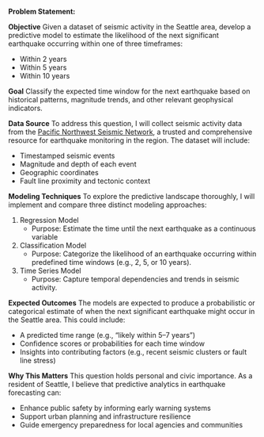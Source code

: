 **Problem Statement:**

**Objective**
Given a dataset of seismic activity in the Seattle area, develop a predictive model to estimate the likelihood of the next significant earthquake occurring within one of three timeframes:
- Within 2 years
- Within 5 years
- Within 10 years

**Goal**
Classify the expected time window for the next earthquake based on historical patterns, magnitude trends, and other relevant geophysical indicators.

**Data Source**
To address this question, I will collect seismic activity data from the [Pacific Northwest Seismic Network](https://www.pnsn.org/), a trusted and comprehensive resource for earthquake monitoring in the region. The dataset will include:

- Timestamped seismic events
- Magnitude and depth of each event
- Geographic coordinates
- Fault line proximity and tectonic context

**Modeling Techniques**
To explore the predictive landscape thoroughly, I will implement and compare three distinct modeling approaches:

1. Regression Model
    - Purpose: Estimate the time until the next earthquake as a continuous variable
2. Classification Model
    - Purpose: Categorize the likelihood of an earthquake occurring within predefined time windows (e.g., 2, 5, or 10 years).
3. Time Series Model
    - Purpose: Capture temporal dependencies and trends in seismic activity.

**Expected Outcomes**
The models are expected to produce a probabilistic or categorical estimate of when the next significant earthquake might occur in the Seattle area. This could include:

- A predicted time range (e.g., “likely within 5–7 years”)
- Confidence scores or probabilities for each time window
- Insights into contributing factors (e.g., recent seismic clusters or fault line stress)

**Why This Matters**
This question holds personal and civic importance. As a resident of Seattle, I believe that predictive analytics in earthquake forecasting can:

- Enhance public safety by informing early warning systems
- Support urban planning and infrastructure resilience
- Guide emergency preparedness for local agencies and communities
